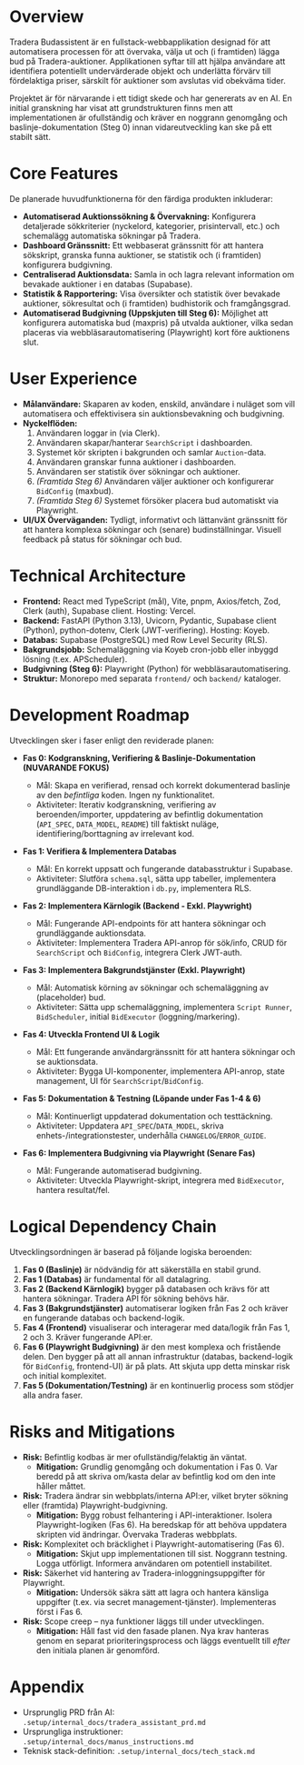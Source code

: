 # Overview
Tradera Budassistent är en fullstack-webbapplikation designad för att automatisera processen för att övervaka, välja ut och (i framtiden) lägga bud på Tradera-auktioner. Applikationen syftar till att hjälpa användare att identifiera potentiellt undervärderade objekt och underlätta förvärv till fördelaktiga priser, särskilt för auktioner som avslutas vid obekväma tider.

Projektet är för närvarande i ett tidigt skede och har genererats av en AI. En initial granskning har visat att grundstrukturen finns men att implementationen är ofullständig och kräver en noggrann genomgång och baslinje-dokumentation (Steg 0) innan vidareutveckling kan ske på ett stabilt sätt.

# Core Features
De planerade huvudfunktionerna för den färdiga produkten inkluderar:

-   **Automatiserad Auktionssökning & Övervakning:** Konfigurera detaljerade sökkriterier (nyckelord, kategorier, prisintervall, etc.) och schemalägg automatiska sökningar på Tradera.
-   **Dashboard Gränssnitt:** Ett webbaserat gränssnitt för att hantera sökskript, granska funna auktioner, se statistik och (i framtiden) konfigurera budgivning.
-   **Centraliserad Auktionsdata:** Samla in och lagra relevant information om bevakade auktioner i en databas (Supabase).
-   **Statistik & Rapportering:** Visa översikter och statistik över bevakade auktioner, sökresultat och (i framtiden) budhistorik och framgångsgrad.
-   **Automatiserad Budgivning (Uppskjuten till Steg 6):** Möjlighet att konfigurera automatiska bud (maxpris) på utvalda auktioner, vilka sedan placeras via webbläsarautomatisering (Playwright) kort före auktionens slut.

# User Experience
-   **Målanvändare:** Skaparen av koden, enskild, användare i nuläget som vill automatisera och effektivisera sin auktionsbevakning och budgivning.
-   **Nyckelflöden:**
    1.  Användaren loggar in (via Clerk).
    2.  Användaren skapar/hanterar `SearchScript` i dashboarden.
    3.  Systemet kör skripten i bakgrunden och samlar `Auction`-data.
    4.  Användaren granskar funna auktioner i dashboarden.
    5.  Användaren ser statistik över sökningar och auktioner.
    6.  *(Framtida Steg 6)* Användaren väljer auktioner och konfigurerar `BidConfig` (maxbud).
    7.  *(Framtida Steg 6)* Systemet försöker placera bud automatiskt via Playwright.
-   **UI/UX Överväganden:** Tydligt, informativt och lättanvänt gränssnitt för att hantera komplexa sökningar och (senare) budinställningar. Visuell feedback på status för sökningar och bud.

# Technical Architecture
-   **Frontend:** React med TypeScript (mål), Vite, pnpm, Axios/fetch, Zod, Clerk (auth), Supabase client. Hosting: Vercel.
-   **Backend:** FastAPI (Python 3.13), Uvicorn, Pydantic, Supabase client (Python), python-dotenv, Clerk (JWT-verifiering). Hosting: Koyeb.
-   **Databas:** Supabase (PostgreSQL) med Row Level Security (RLS).
-   **Bakgrundsjobb:** Schemaläggning via Koyeb cron-jobb eller inbyggd lösning (t.ex. APScheduler).
-   **Budgivning (Steg 6):** Playwright (Python) för webbläsarautomatisering.
-   **Struktur:** Monorepo med separata `frontend/` och `backend/` kataloger.

# Development Roadmap
Utvecklingen sker i faser enligt den reviderade planen:

-   **Fas 0: Kodgranskning, Verifiering & Baslinje-Dokumentation (NUVARANDE FOKUS)**
    -   Mål: Skapa en verifierad, rensad och korrekt dokumenterad baslinje av den *befintliga* koden. Ingen ny funktionalitet.
    -   Aktiviteter: Iterativ kodgranskning, verifiering av beroenden/importer, uppdatering av befintlig dokumentation (`API_SPEC`, `DATA_MODEL`, `README`) till faktiskt nuläge, identifiering/borttagning av irrelevant kod.

-   **Fas 1: Verifiera & Implementera Databas**
    -   Mål: En korrekt uppsatt och fungerande databasstruktur i Supabase.
    -   Aktiviteter: Slutföra `schema.sql`, sätta upp tabeller, implementera grundläggande DB-interaktion i `db.py`, implementera RLS.

-   **Fas 2: Implementera Kärnlogik (Backend - Exkl. Playwright)**
    -   Mål: Fungerande API-endpoints för att hantera sökningar och grundläggande auktionsdata.
    -   Aktiviteter: Implementera Tradera API-anrop för sök/info, CRUD för `SearchScript` och `BidConfig`, integrera Clerk JWT-auth.

-   **Fas 3: Implementera Bakgrundstjänster (Exkl. Playwright)**
    -   Mål: Automatisk körning av sökningar och schemaläggning av (placeholder) bud.
    *   Aktiviteter: Sätta upp schemaläggning, implementera `Script Runner`, `BidScheduler`, initial `BidExecutor` (loggning/markering).

-   **Fas 4: Utveckla Frontend UI & Logik**
    -   Mål: Ett fungerande användargränssnitt för att hantera sökningar och se auktionsdata.
    *   Aktiviteter: Bygga UI-komponenter, implementera API-anrop, state management, UI för `SearchScript`/`BidConfig`.

-   **Fas 5: Dokumentation & Testning (Löpande under Fas 1-4 & 6)**
    -   Mål: Kontinuerligt uppdaterad dokumentation och testtäckning.
    *   Aktiviteter: Uppdatera `API_SPEC`/`DATA_MODEL`, skriva enhets-/integrationstester, underhålla `CHANGELOG`/`ERROR_GUIDE`.

-   **Fas 6: Implementera Budgivning via Playwright (Senare Fas)**
    -   Mål: Fungerande automatiserad budgivning.
    *   Aktiviteter: Utveckla Playwright-skript, integrera med `BidExecutor`, hantera resultat/fel.

# Logical Dependency Chain
Utvecklingsordningen är baserad på följande logiska beroenden:

1.  **Fas 0 (Baslinje)** är nödvändig för att säkerställa en stabil grund.
2.  **Fas 1 (Databas)** är fundamental för all datalagring.
3.  **Fas 2 (Backend Kärnlogik)** bygger på databasen och krävs för att hantera sökningar. Tradera API för sökning behövs här.
4.  **Fas 3 (Bakgrundstjänster)** automatiserar logiken från Fas 2 och kräver en fungerande databas och backend-logik.
5.  **Fas 4 (Frontend)** visualiserar och interagerar med data/logik från Fas 1, 2 och 3. Kräver fungerande API:er.
6.  **Fas 6 (Playwright Budgivning)** är den mest komplexa och fristående delen. Den bygger på att all annan infrastruktur (databas, backend-logik för `BidConfig`, frontend-UI) är på plats. Att skjuta upp detta minskar risk och initial komplexitet.
7.  **Fas 5 (Dokumentation/Testning)** är en kontinuerlig process som stödjer alla andra faser.

# Risks and Mitigations
-   **Risk:** Befintlig kodbas är mer ofullständig/felaktig än väntat.
    -   **Mitigation:** Grundlig genomgång och dokumentation i Fas 0. Var beredd på att skriva om/kasta delar av befintlig kod om den inte håller måttet.
-   **Risk:** Tradera ändrar sin webbplats/interna API:er, vilket bryter sökning eller (framtida) Playwright-budgivning.
    -   **Mitigation:** Bygg robust felhantering i API-interaktioner. Isolera Playwright-logiken (Fas 6). Ha beredskap för att behöva uppdatera skripten vid ändringar. Övervaka Traderas webbplats.
-   **Risk:** Komplexitet och bräcklighet i Playwright-automatisering (Fas 6).
    -   **Mitigation:** Skjut upp implementationen till sist. Noggrann testning. Logga utförligt. Informera användaren om potentiell instabilitet.
-   **Risk:** Säkerhet vid hantering av Tradera-inloggningsuppgifter för Playwright.
    -   **Mitigation:** Undersök säkra sätt att lagra och hantera känsliga uppgifter (t.ex. via secret management-tjänster). Implementeras först i Fas 6.
-   **Risk:** Scope creep – nya funktioner läggs till under utvecklingen.
    -   **Mitigation:** Håll fast vid den fasade planen. Nya krav hanteras genom en separat prioriteringsprocess och läggs eventuellt till *efter* den initiala planen är genomförd.

# Appendix
-   Ursprunglig PRD från AI: `.setup/internal_docs/tradera_assistant_prd.md`
-   Ursprungliga instruktioner: `.setup/internal_docs/manus_instructions.md`
-   Teknisk stack-definition: `.setup/internal_docs/tech_stack.md` 
